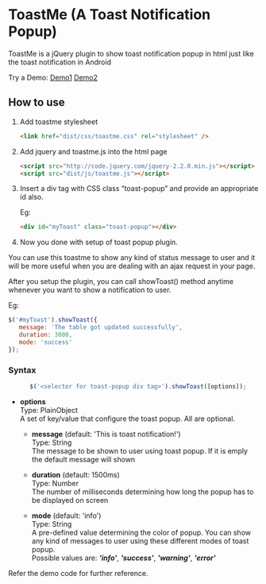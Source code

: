 # ToastMe (A Toast Notification Popup)
ToastMe is a jQuery plugin to show toast notification popup in html just like the toast notification in Android 

Try a Demo:
[Demo1](https://rawgit.com/npnm/ToastMe/master/examples/toast-popup-demo.html)
[Demo2](https://rawgit.com/npnm/ToastMe/master/examples/toast-popup-demo2.html)

## How to use

1. Add toastme stylesheet
   
      ```HTML
      <link href="dist/css/toastme.css" rel="stylesheet" />
      ```
   
2. Add jquery and toastme.js into the html page

      ```HTML
      <script src="http://code.jquery.com/jquery-2.2.0.min.js"></script>
      <script src="dist/js/toastme.js"></script>
      ```
      
3. Insert a div tag with CSS class “toast-popup” and provide an appropriate id also.

   Eg:
      ```HTML
      <div id="myToast" class="toast-popup"></div>
      ```
4.	Now you done with setup of toast popup plugin.

   You can use this toastme to show any kind of status message to user and it will be more useful when you are dealing with an ajax request in your page.

   After you setup the plugin, you can call showToast() method anytime whenever you want to show a notification to user. 
   
   Eg:
```javascript
$('#myToast').showToast({
   message: 'The table got updated successfully',
   duration: 3000,
   mode: 'success'
});
```
   ### Syntax
   
```javascript
      $('<selector for toast-popup div tag>').showToast([options]);
```
      
* **options**  
   	Type: PlainObject  
   	A set of key/value that configure the toast popup. All are optional.  
   	  
	- **message** (default: 'This is toast notification!')  
	Type: String  
	The message to be shown to user using toast popup. If it is emply the default message will shown  

	- **duration** (default: 1500ms)  
	Type: Number  
	The number of milliseconds determining how long the popup has to be displayed on screen  

	- **mode** (default: 'info')  
	Type: String  
	A pre-defined value determining the color of popup. You can show any kind of messages to user using these different modes of 
	toast popup.  
	Possible values are: __*'info'*__, __*'success'*__, __*'warning'*__, __*'error'*__   
  
   
  
  
Refer the demo code for further reference.
